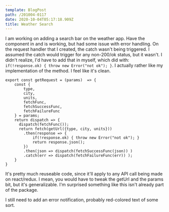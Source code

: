 ```yaml
---
template: BlogPost
path: /201004-0117
date: 2020-10-04T05:17:18.909Z
title: Weather Search
---
```

I am working on adding a search bar on the weather app.  Have the component in and is working, but had some issue with error handling.  On the request handler that I created, the catch wasn't being triggered.  I assumed the catch would trigger for any non-200/ok status, but it wasn't.  I didn't realize, I'd have to add that in myself, which did with:
`if(!response.ok) { throw new Error("not ok"); }`.  I actually rather like my implementation of the method.  I feel like it's clean.
```
export const getRequest = (params)  => {
    const {
        type,
        city,
        units,
        fetchFunc,
        fetchSuccessFunc,
        fetchFailureFunc
    } = params;
    return dispatch => {
      dispatch(fetchFunc());
      return fetch(getUrl({type, city, units}))
        .then(response => {
            if(!response.ok) { throw new Error("not ok"); }
            return response.json();
        })
        .then(json => dispatch(fetchSuccessFunc(json)) )
        .catch(err => dispatch(fetchFailureFunc(err)) );
    }
}
```

It's pretty much reuseable code, since it'll apply to any API call being made on react/redux.  I mean, you would have to tweak the getUrl and the params bit, but it's generalizable.  I'm surprised something like this isn't already part of the package.

I still need to add an error notification, probably red-colored text of some sort.
